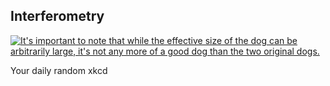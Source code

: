 ## Interferometry
[![It's important to note that while the effective size of the dog can be arbitrarily large, it's not any more of a good dog than the two original dogs.](https://imgs.xkcd.com/comics/interferometry.png)](https://xkcd.com/1922/ "It's important to note that while the effective size of the dog can be arbitrarily large, it's not any more of a good dog than the two original dogs.")

Your daily random xkcd
